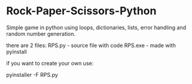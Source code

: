 # Rock-Paper-Scissors-Python
Simple game in python using loops, dictionaries, lists, error handling and random number generation.

there are 2 files:
RPS.py - source file with code
RPS.exe - made with pyinstall

if you want to create your own use:

pyinstaller -F RPS.py

